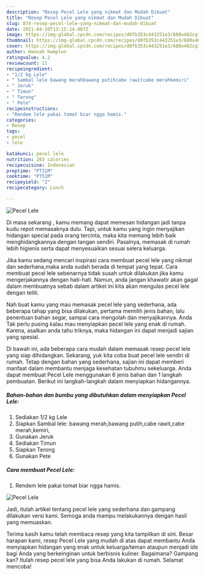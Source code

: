 ```yaml
---
description: "Resep Pecel Lele yang nikmat dan Mudah Dibuat"
title: "Resep Pecel Lele yang nikmat dan Mudah Dibuat"
slug: 874-resep-pecel-lele-yang-nikmat-dan-mudah-dibuat
date: 2021-04-20T13:15:14.067Z
image: https://img-global.cpcdn.com/recipes/d0fb353c443251e3/680x482cq70/pecel-lele-foto-resep-utama.jpg
thumbnail: https://img-global.cpcdn.com/recipes/d0fb353c443251e3/680x482cq70/pecel-lele-foto-resep-utama.jpg
cover: https://img-global.cpcdn.com/recipes/d0fb353c443251e3/680x482cq70/pecel-lele-foto-resep-utama.jpg
author: Hannah Hampton
ratingvalue: 4.2
reviewcount: 11
recipeingredient:
- "1/2 kg Lele"
- " Sambal lele bawang merahbawang putihcabe rawitcabe merahkemiri"
- " Jeruk"
- " Timun"
- " Terong"
- " Pete"
recipeinstructions:
- "Rendem lele pakai tomat biar ngga hamis."
categories:
- Resep
tags:
- pecel
- lele

katakunci: pecel lele 
nutrition: 263 calories
recipecuisine: Indonesian
preptime: "PT31M"
cooktime: "PT51M"
recipeyield: "2"
recipecategory: Lunch

---
```



![Pecel Lele](https://img-global.cpcdn.com/recipes/d0fb353c443251e3/680x482cq70/pecel-lele-foto-resep-utama.jpg)

Di masa  sekarang , kamu memang dapat memesan hidangan jadi tanpa kudu repot memasaknya dulu. Tapi, untuk kamu yang ingin menyajikan hidangan special pada orang tercinta, maka kita memang lebih baik menghidangkannya dengan tangan sendiri. Pasalnya, memasak di rumah lebih higienis serta dapat menyesuaikan sesuai selera keluarga.

Jika kamu sedang mencari inspirasi cara membuat pecel lele yang nikmat dan sederhana,maka anda sudah berada di tempat yang tepat. Cara membuat pecel lele  sebenarnya tidak susah untuk dilakukan jika kamu mengerjakannya dengan hati-hati. Namun, anda jangan khawatir akan gagal dalam membuatnya 
sebab dalam artikel ini kita akan mengulas pecel lele dengan teliti.  



Nah buat kamu yang mau memasak pecel lele yang sederhana, ada beberapa tahap yang bisa dilakukan, pertama memilih jenis bahan, lalu penentuan bahan segar, sampai cara mengolah dan menyajikannya. Anda Tak perlu pusing kalau mau menyiapkan pecel lele yang enak di rumah. Karena, asalkan anda  tahu triknya, maka hidangan ini dapat menjadi sajian yang spesial.

Di bawah ini, ada beberapa cara mudah dalam memasak resep pecel lele yang siap dihidangkan. Sekarang, yuk kita coba buat pecel lele sendiri di rumah. Tetap dengan bahan yang sederhana, sajian ini dapat memberi manfaat dalam membantu menjaga kesehatan tubuhmu sekeluarga. Anda dapat membuat Pecel Lele menggunakan 6 jenis bahan dan 1 langkah pembuatan. Berikut ini langkah-langkah dalam menyiapkan hidangannya.

<!--inarticleads1-->

##### Bahan-bahan dan bumbu yang dibutuhkan dalam menyiapkan Pecel Lele:

1. Sediakan 1/2 kg Lele
1. Siapkan  Sambal lele: bawang merah,bawang putih,cabe rawit,cabe merah,kemiri,
1. Gunakan  Jeruk
1. Sediakan  Timun
1. Siapkan  Terong
1. Gunakan  Pete




<!--inarticleads2-->

##### Cara membuat Pecel Lele:

1. Rendem lele pakai tomat biar ngga hamis.
<img src="https://img-global.cpcdn.com/steps/a90947b01d904a6b/160x128cq70/pecel-lele-langkah-memasak-1-foto.jpg" alt="Pecel Lele">



Jadi, itulah artikel tentang  pecel lele  yang sederhana dan gampang dilakukan versi kami. Semoga anda mampu melakukannya dengan hasil yang memuaskan. 

Terima kasih kamu telah membaca resep yang kita tampilkan di sini. Besar harapan kami, resep  Pecel Lele yang mudah di atas dapat membantu Anda menyiapkan hidangan yang enak untuk keluarga/teman ataupun menjadi ide bagi Anda yang berkeinginan untuk berbisnis kuliner. Bagaimana? Gampang kan? Itulah resep pecel lele yang bisa Anda lakukan di rumah. Selamat mencoba!

